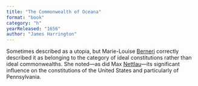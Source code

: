 ```yaml
---
title: "The Commonwealth of Oceana"
format: "book"
category: "h"
yearReleased: "1656"
author: "James Harrington"
---
```

 Sometimes described as a utopia, but Marie-Louise <a href="biblio.htm#Berneri"> Berneri</a> correctly described it as belonging to the category of ideal  constitutions rather than ideal commonwealths. She noted—as did Max <a href="biblio.htm#Nettlau: Esbozo">Nettlau</a>—its significant influence on  the constitutions of the United States and particularly of Pennsylvania.
  